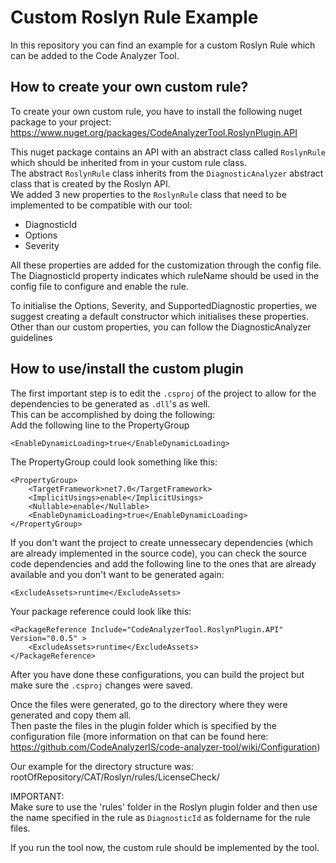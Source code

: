 # Custom Roslyn Rule Example

In this repository you can find an example for a custom Roslyn Rule which can be added to the Code Analyzer Tool.  

## How to create your own custom rule?

To create your own custom rule, you have to install the following nuget package to your project:  
https://www.nuget.org/packages/CodeAnalyzerTool.RoslynPlugin.API  

This nuget package contains an API with an abstract class called `RoslynRule` which should be inherited from in your custom rule class.  
The abstract `RoslynRule` class inherits from the `DiagnosticAnalyzer` abstract class that is created by the Roslyn API.  
We added 3 new properties to the `RoslynRule` class that need to be implemented to be compatible with our tool:
- DiagnosticId
- Options
- Severity

All these properties are added for the customization through the config file.  
The DiagnosticId property indicates which ruleName should be used in the config file to configure and enable the rule.  

To initialise the Options, Severity, and SupportedDiagnostic properties, we suggest creating a default constructor which initialises these properties.  
Other than our custom properties, you can follow the DiagnosticAnalyzer guidelines

## How to use/install the custom plugin

The first important step is to edit the `.csproj` of the project to allow for the dependencies to be generated as `.dll`'s as well.  
This can be accomplished by doing the following:  
Add the following line to the PropertyGroup  
```
<EnableDynamicLoading>true</EnableDynamicLoading>
```
The PropertyGroup could look something like this:  
```
<PropertyGroup>
    <TargetFramework>net7.0</TargetFramework>
    <ImplicitUsings>enable</ImplicitUsings>
    <Nullable>enable</Nullable>
    <EnableDynamicLoading>true</EnableDynamicLoading>
</PropertyGroup>
```
If you don't want the project to create unnessecary dependencies (which are already implemented in the source code), 
you can check the source code dependencies and add the following line to the ones that are already available and you don't want to be generated again:  
```
<ExcludeAssets>runtime</ExcludeAssets>
```
Your package reference could look like this:  
```
<PackageReference Include="CodeAnalyzerTool.RoslynPlugin.API" Version="0.0.5" >
    <ExcludeAssets>runtime</ExcludeAssets>
</PackageReference>
```
  
After you have done these configurations, you can build the project but make sure the `.csproj` changes were saved.  

Once the files were generated, go to the directory where they were generated and copy them all.  
Then paste the files in the plugin folder which is specified by the configuration file (more information on that can be found here: https://github.com/CodeAnalyzerIS/code-analyzer-tool/wiki/Configuration)  

Our example for the directory structure was:  
rootOfRepository/CAT/Roslyn/rules/LicenseCheck/
  
IMPORTANT:  
Make sure to use the 'rules' folder in the Roslyn plugin folder and then use the name specified in the rule as `DiagnosticId` as foldername for the rule files.  

If you run the tool now, the custom rule should be implemented by the tool.
